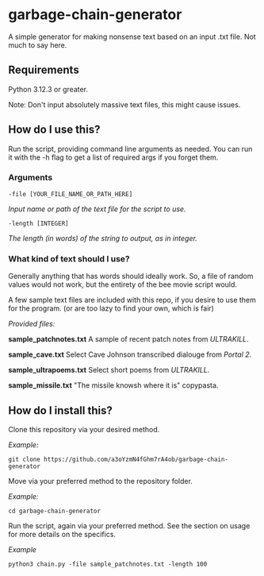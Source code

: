 # garbage-chain-generator
A simple generator for making nonsense text based on an input .txt file.
Not much to say here.

## Requirements
Python 3.12.3 or greater.

Note: Don't input absolutely massive text files, this might cause issues.

## How do I use this?
Run the script, providing command line arguments as needed. 
You can run it with the -h flag to get a list of required args if you forget them.

### Arguments
```
-file [YOUR_FILE_NAME_OR_PATH_HERE]
```
*Input name or path of the text file for the script to use.*

```
-length [INTEGER]
```
*The length (in words) of the string to output, as in integer.*

### What kind of text should I use?
Generally anything that has words should ideally work. 
So, a file of random values would not work, but the entirety of the bee movie script would.

A few sample text files are included with this repo, if you desire to use them for the program. (or are too lazy to find your own, which is fair)

*Provided files:*

**sample_patchnotes.txt** A sample of recent patch notes from *ULTRAKILL*.

**sample_cave.txt** Select Cave Johnson transcribed dialouge from *Portal 2*.

**sample_ultrapoems.txt** Select short poems from *ULTRAKILL.*

**sample_missile.txt** "The missile knowsh where it is" copypasta.

## How do I install this?
Clone this repository via your desired method.

*Example:*
```
git clone https://github.com/a3oYzmN4fGhm7rA4ob/garbage-chain-generator
```
Move via your preferred method to the repository folder.

*Example:*
```
cd garbage-chain-generator
```
Run the script, again via your preferred method. See the section on usage for more details on the specifics.

*Example*
```
python3 chain.py -file sample_patchnotes.txt -length 100
```
